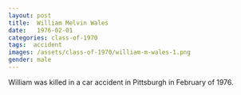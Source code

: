 ```yaml
---
layout: post
title:  William Melvin Wales
date:   1976-02-01
categories: class-of-1970
tags:  accident
images: /assets/class-of-1970/william-m-wales-1.png
gender: male
---
```

William was killed in a car accident in Pittsburgh in February of 1976.
